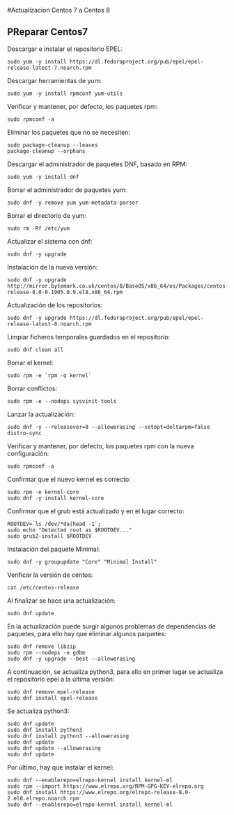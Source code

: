 
#Actualizacion Centos 7 a Centos 8

## PReparar Centos7

Descargar e instalar el repositorio EPEL:
~~~
sudo yum -y install https://dl.fedoraproject.org/pub/epel/epel-release-latest-7.noarch.rpm
~~~

Descargar herramientas de yum:
~~~
sudo yum -y install rpmconf yum-utils
~~~

Verificar y mantener, por defecto, los paquetes rpm:
~~~
sudo rpmconf -a
~~~

Eliminar los paquetes que no se necesiten:
~~~
sudo package-cleanup --leaves
package-cleanup --orphans
~~~

Descargar el administrador de paquetes DNF, basado en RPM:
~~~
sudo yum -y install dnf
~~~

Borrar el administrador de paquetes yum:
~~~
sudo dnf -y remove yum yum-metadata-parser
~~~

Borrar el directorio de yum:
~~~
sudo rm -Rf /etc/yum
~~~

Actualizar el sistema con dnf:
~~~
sudo dnf -y upgrade
~~~

Instalación de la nueva versión:
~~~
sudo dnf -y upgrade http://mirror.bytemark.co.uk/centos/8/BaseOS/x86_64/os/Packages/centos-release-8.0-0.1905.0.9.el8.x86_64.rpm
~~~

Actualización de los repositorios:
~~~
sudo dnf -y upgrade https://dl.fedoraproject.org/pub/epel/epel-release-latest-8.noarch.rpm
~~~

Limpiar ficheros temporales guardados en el repositorio:
~~~
sudo dnf clean all
~~~

Borrar el kernel:
~~~
sudo rpm -e `rpm -q kernel`
~~~

Borrar conflictos:
~~~
sudo rpm -e --nodeps sysvinit-tools
~~~

Lanzar la actualización:
~~~
sudo dnf -y --releasever=8 --allowerasing --setopt=deltarpm=false distro-sync
~~~

Verificar y mantener, por defecto, los paquetes rpm con la nueva configuración:
~~~
sudo rpmconf -a
~~~

Confirmar que el nuevo kernel es correcto:
~~~
sudo rpm -e kernel-core
sudo dnf -y install kernel-core
~~~

Confirmar que el grub está actualizado y en el lugar correcto:
~~~
ROOTDEV=`ls /dev/*da|head -1`;
sudo echo "Detected root as $ROOTDEV..."
sudo grub2-install $ROOTDEV
~~~

Instalación del paquete Minimal:
~~~
sudo dnf -y groupupdate "Core" "Minimal Install"
~~~

Verificar la versión de centos:
~~~
cat /etc/centos-release
~~~

Al finalizar se hace una actualización:
~~~
sudo dnf update
~~~

En la actualización puede surgir algunos problemas de dependencias de paquetes, para ello hay que eliminar algunos paquetes:
~~~
sudo dnf remove libzip
sudo rpm --nodeps -e gdbm
sudo dnf -y upgrade --best --allowerasing
~~~

A continuación, se actualiza python3, para ello en primer lugar se actualiza el repositorio epel a la última versión:
~~~
sudo dnf remove epel-release
sudo dnf install epel-release
~~~

Se actualiza python3:
~~~
sudo dnf update
sudo dnf install python3
sudo dnf install python3 --allowerasing
sudo dnf update
sudo dnf update --allowerasing
sudo dnf update
~~~

Por último, hay que instalar el kernel:
~~~
sudo dnf --enablerepo=elrepo-kernel install kernel-ml
sudo rpm --import https://www.elrepo.org/RPM-GPG-KEY-elrepo.org
sudo dnf install https://www.elrepo.org/elrepo-release-8.0-2.el8.elrepo.noarch.rpm
sudo dnf --enablerepo=elrepo-kernel install kernel-ml
~~~